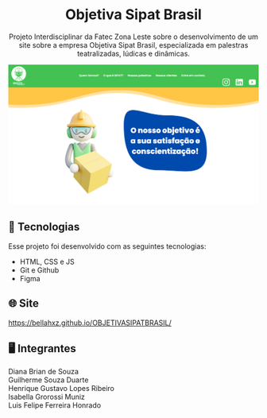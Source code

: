<h1 align="center">Objetiva Sipat Brasil</h1>

<p align="center">Projeto Interdisciplinar da Fatec Zona Leste sobre o desenvolvimento de um site sobre a empresa Objetiva Sipat Brasil, especializada em palestras teatralizadas, lúdicas e dinâmicas.</p>

<p align="center"><img src="/Assets/image/foto-readme.png"></p>

## 🚀 Tecnologias

Esse projeto foi desenvolvido com as seguintes tecnologias:

- HTML, CSS e JS
- Git e Github
- Figma

## 🌐 Site

https://bellahxz.github.io/OBJETIVASIPATBRASIL/

## 🖥️ Integrantes

Diana Brian de Souza <br>
Guilherme Souza Duarte <br>
Henrique Gustavo Lopes Ribeiro <br>
Isabella Grorossi Muniz <br>
Luis Felipe Ferreira Honrado
